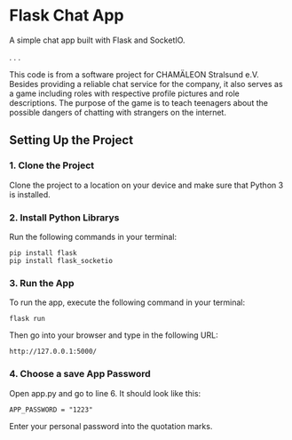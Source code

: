# Flask Chat App
A simple chat app built with Flask and SocketIO.

. . .

This code is from a software project for CHAMÄLEON Stralsund e.V.
Besides providing a reliable chat service for the company, it also serves as a game including roles with respective profile pictures and 
role descriptions. 
The purpose of the game is to teach teenagers about the possible dangers of chatting with strangers on the internet.

## Setting Up the Project
### 1. Clone the Project
Clone the project to a location on your device and make sure that Python 3 is installed.
### 2. Install Python Librarys
Run the following commands in your terminal:
```
pip install flask
pip install flask_socketio
```
### 3. Run the App
To run the app, execute the following command in your terminal:
```
flask run
```
Then go into your browser and type in the following URL:
```
http://127.0.0.1:5000/
```
### 4. Choose a save App Password
Open app.py and go to line 6. It should look like this:
```
APP_PASSWORD = "1223"
```
Enter your personal password into the quotation marks.
